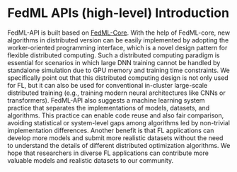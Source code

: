 # FedML APIs (high-level) Introduction

FedML-API is built based on [FedML-Core](api-core.md).
With the help of FedML-core, new algorithms in distributed version can be easily implemented by adopting the worker-oriented programming interface, 
which is a novel design pattern for flexible distributed computing.
Such a distributed computing paradigm is essential for scenarios in which large DNN training cannot be handled by standalone simulation due to GPU memory and training time constraints.
We specifically point out that this distributed computing design is not only used for FL, but it can also be used for conventional in-cluster large-scale distributed training (e.g., training modern neural architectures like CNNs or transformers).
FedML-API also suggests a machine learning system practice that separates the implementations of models, datasets, and algorithms.
This practice can enable code reuse and also fair comparison, avoiding statistical or system-level gaps among algorithms led by non-trivial implementation differences.
Another benefit is that FL applications can develop more models and submit more realistic datasets without the need to understand the details of different distributed optimization algorithms.
We hope that researchers in diverse FL applications can contribute more valuable models and realistic datasets to our community.